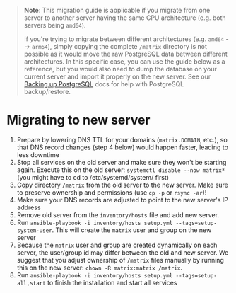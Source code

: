 > **Note**: This migration guide is applicable if you migrate from one server to another server having the same CPU architecture (e.g. both servers being `amd64`). 
> 
> If you're trying to migrate between different architectures (e.g. `amd64` --> `arm64`), simply copying the complete `/matrix` directory is not possible as it would move the raw PostgreSQL data between different architectures. In this specific case, you can use the guide below as a reference, but you would also need to dump the database on your current server and import it properly on the new server. See our [Backing up PostgreSQL](maintenance-postgres.md#backing-up-postgresql) docs for help with PostgreSQL backup/restore.

# Migrating to new server

1. Prepare by lowering DNS TTL for your domains (`matrix.DOMAIN`, etc.), so that DNS record changes (step 4 below) would happen faster, leading to less downtime
2. Stop all services on the old server and make sure they won't be starting again. Execute this on the old server: `systemctl disable --now matrix*` (you might have to cd to /etc/systemd/system/ first)
3. Copy directory `/matrix` from the old server to the new server. Make sure to preserve ownership and permissions (use `cp -p` or `rsync -ar`)!
4. Make sure your DNS records are adjusted to point to the new server's IP address
5. Remove old server from the `inventory/hosts` file and add new server.
6. Run `ansible-playbook -i inventory/hosts setup.yml --tags=setup-system-user`. This will create the `matrix` user and group on the new server
7. Because the `matrix` user and group are created dynamically on each server, the user/group id may differ between the old and new server. We suggest that you adjust ownership of `/matrix` files manually by running this on the new server: `chown -R matrix:matrix /matrix`.
8. Run `ansible-playbook -i inventory/hosts setup.yml --tags=setup-all,start` to finish the installation and start all services
